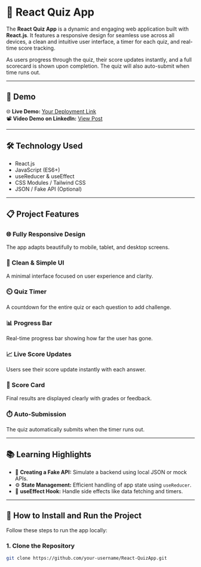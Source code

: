 # 🚀 React Quiz App

The **React Quiz App** is a dynamic and engaging web application built with **React.js**. It features a responsive design for seamless use across all devices, a clean and intuitive user interface, a timer for each quiz, and real-time score tracking.

As users progress through the quiz, their score updates instantly, and a full scorecard is shown upon completion. The quiz will also auto-submit when time runs out.

---

## 🔗 Demo

🌐 **Live Demo:** [Your Deployment Link](#)  
📽️ **Video Demo on LinkedIn:** [View Post](#)

---

## 🛠️ Technology Used

- React.js  
- JavaScript (ES6+)  
- useReducer & useEffect  
- CSS Modules / Tailwind CSS  
- JSON / Fake API (Optional)

---

## 📋 Project Features

### 🌐 Fully Responsive Design  
The app adapts beautifully to mobile, tablet, and desktop screens.

### 🎨 Clean & Simple UI  
A minimal interface focused on user experience and clarity.

### ⏲️ Quiz Timer  
A countdown for the entire quiz or each question to add challenge.

### 📊 Progress Bar  
Real-time progress bar showing how far the user has gone.

### 📈 Live Score Updates  
Users see their score update instantly with each answer.

### 📜 Score Card  
Final results are displayed clearly with grades or feedback.

### ⏱️ Auto-Submission  
The quiz automatically submits when the timer runs out.

---

## 📚 Learning Highlights

- 📡 **Creating a Fake API:** Simulate a backend using local JSON or mock APIs.  
- ⚙️ **State Management:** Efficient handling of app state using `useReducer`.  
- 🔄 **useEffect Hook:** Handle side effects like data fetching and timers.

---

## 🧰 How to Install and Run the Project

Follow these steps to run the app locally:

### 1. Clone the Repository

```bash
git clone https://github.com/your-username/React-QuizApp.git

